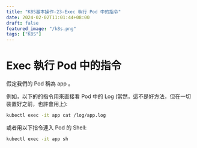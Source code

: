 ```yaml
---
title: "K8S基本操作-23-Exec 執行 Pod 中的指令"
date: 2024-02-02T11:01:44+08:00
draft: false
featured_image: "/k8s.png"
tags: ["K8S"]
---
```


# Exec 執行 Pod 中的指令

假定我們的 Pod 稱為 app 。

例如，以下的的指令用來直接看 Pod 中的 Log (當然，這不是好方法，但在一切裝置好之前，也許會用上):

```bash
kubectl exec -it app cat /log/app.log
```

或者用以下指令連入 Pod 的 Shell:

```bash
kubectl exec -it app sh
```